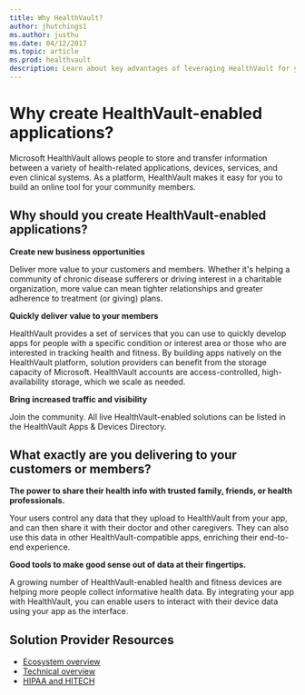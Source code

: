 ```yaml
---
title: Why HealthVault?
author: jhutchings1
ms.author: justhu
ms.date: 04/12/2017
ms.topic: article
ms.prod: healthvault
description: Learn about key advantages of leveraging HealthVault for your connected healthcare applications. 
---
```


Why create HealthVault-enabled applications?
============================================

Microsoft HealthVault allows people to store and transfer information between a variety of health-related applications, devices, services, and even clinical systems. As a platform, HealthVault makes it easy for you to build an online tool for your community members.

Why should you create HealthVault-enabled applications?
-------------------------------------------------------

**Create new business opportunities**

Deliver more value to your customers and members. Whether it's helping a community of chronic disease sufferers or driving interest in a charitable organization, more value can mean tighter relationships and greater adherence to treatment (or giving) plans.

**Quickly deliver value to your members**

HealthVault provides a set of services that you can use to quickly develop apps for people with a specific condition or interest area or those who are interested in tracking health and fitness. By building apps natively on the HealthVault platform, solution providers can benefit from the storage capacity of Microsoft. HealthVault accounts are access-controlled, high-availability storage, which we scale as needed.

**Bring increased traffic and visibility**

Join the community. All live HealthVault-enabled solutions can be listed in the HealthVault Apps & Devices Directory.

What exactly are you delivering to your customers or members?
-------------------------------------------------------------

**The power to share their health info with trusted family, friends, or health professionals.**

Your users control any data that they upload to HealthVault from your app, and can then share it with their doctor and other caregivers. They can also use this data in other HealthVault-compatible apps, enriching their end-to-end experience.

**Good tools to make good sense out of data at their fingertips.**

A growing number of HealthVault-enabled health and fitness devices are helping more people collect informative health data. By integrating your app with HealthVault, you can enable users to interact with their device data using your app as the interface.

Solution Provider Resources
---------------------------

-   <a href="/healthvault/introduction/ecosystem" id="PageContent_14068_2">Ecosystem overview</a> 
-   <a href="/healthvault/introduction/technical-overview" id="PageContent_14068_6">Technical overview</a>  
-   <a href="hipaa-and-hitech.md" id="PageContent_14068_5">HIPAA and HITECH</a> 

